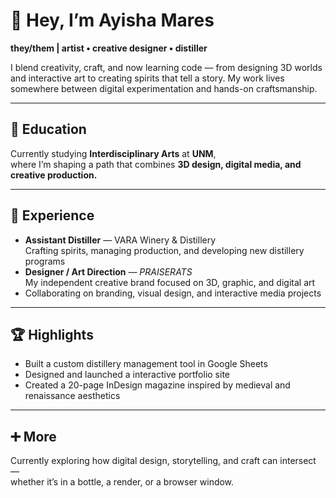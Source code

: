 # 👋 Hey, I’m Ayisha Mares  
**they/them | artist • creative designer • distiller**

I blend creativity, craft, and now learning code — from designing 3D worlds and interactive art to creating spirits that tell a story. My work lives somewhere between digital experimentation and hands-on craftsmanship.  

---

## 🏫 Education  
Currently studying **Interdisciplinary Arts** at **UNM**,  
where I’m shaping a path that combines **3D design, digital media, and creative production.**

---

## 💼 Experience  
- **Assistant Distiller** — VARA Winery & Distillery  
  Crafting spirits, managing production, and developing new distillery programs  
- **Designer / Art Direction** — *PRAISERATS*  
  My independent creative brand focused on 3D, graphic, and digital art  
- Collaborating on branding, visual design, and interactive media projects  

---

## 🏆 Highlights  
- Built a custom distillery management tool in Google Sheets  
- Designed and launched a interactive portfolio site  
- Created a 20-page InDesign magazine inspired by medieval and renaissance aesthetics  

---

## ➕ More  
Currently exploring how digital design, storytelling, and craft can intersect —  
whether it’s in a bottle, a render, or a browser window.



<!--
**praiserats/praiserats** is a ✨ _special_ ✨ repository because its `README.md` (this file) appears on your GitHub profile.
## I blend creativity, craft, and code — from designing 3D worlds and interactive art to creating spirits that tell a story. My work lives somewhere between digital experimentation and hands-on craftsmanship.

